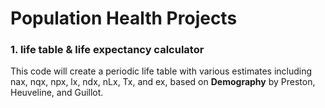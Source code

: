 # Population Health Projects

### 1. life table & life expectancy calculator
This code will create a periodic life table with various estimates including nax, nqx, npx, lx, ndx, nLx, Tx, and ex, based on **Demography** by Preston, Heuveline, and Guillot. 
